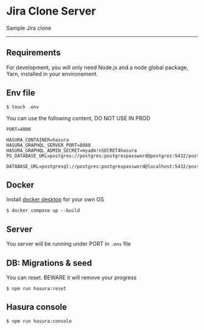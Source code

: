 # Jira Clone Server

Sample Jira clone

---

## Requirements

For development, you will only need Node.js and a node global package, Yarn, installed in your environement.

## Env file

    $ touch .env

You can use the following content, DO NOT USE IN PROD

```
PORT=4000

HASURA_CONTAINER=hasura
HASURA_GRAPHQL_SERVER_PORT=8080
HASURA_GRAPHQL_ADMIN_SECRET=myadm!nSECRET4hasura
PG_DATABASE_URL=postgres://postgres:postgrespassword@postgres:5432/postgres

DATABASE_URL=postgresql://postgres:postgrespassword@localhost:5432/postgres
```

## Docker

Install [docker desktop](https://www.docker.com/products/docker-desktop/) for your own OS

    $ docker compose up --build 

## Server

You server will be running under PORT in `.env` file

## DB: Migrations & seed

You can reset. BEWARE it will remove your progress

```shell
$ npm run hasura:reset
```

## Hasura console

```shell
$ npm run hasura:console
```

